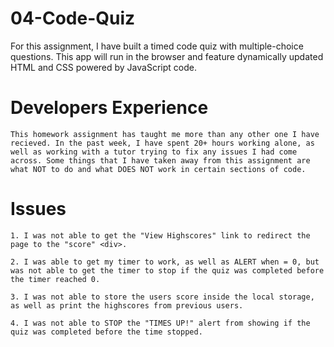 # 04-Code-Quiz

For this assignment, I have built a timed code quiz with multiple-choice questions. This app will run in the browser and feature dynamically updated HTML and CSS powered by JavaScript code.

# Developers Experience

```
This homework assignment has taught me more than any other one I have recieved. In the past week, I have spent 20+ hours working alone, as well as working with a tutor trying to fix any issues I had come across. Some things that I have taken away from this assignment are what NOT to do and what DOES NOT work in certain sections of code.
```

# Issues

```
1. I was not able to get the "View Highscores" link to redirect the page to the "score" <div>.

2. I was able to get my timer to work, as well as ALERT when = 0, but was not able to get the timer to stop if the quiz was completed before the timer reached 0.

3. I was not able to store the users score inside the local storage, as well as print the highscores from previous users.

4. I was not able to STOP the "TIMES UP!" alert from showing if the quiz was completed before the time stopped.
```